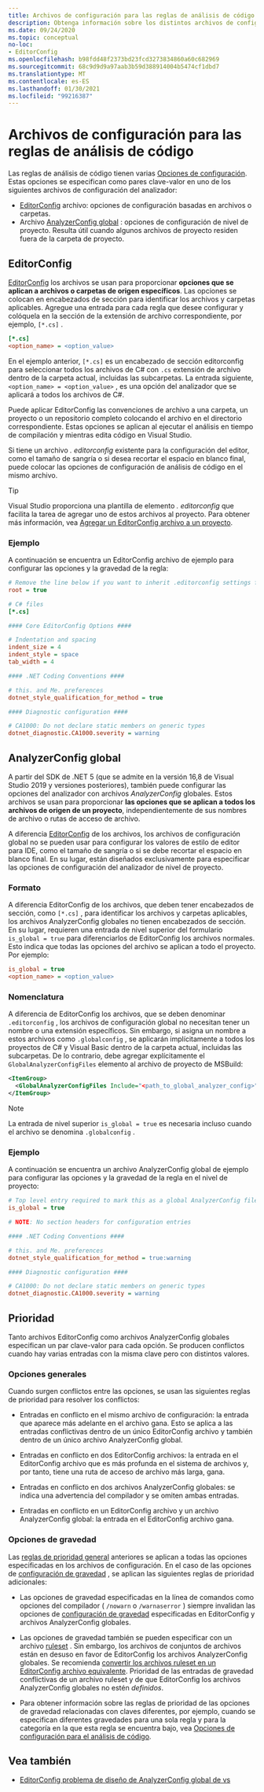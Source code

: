 ```yaml
---
title: Archivos de configuración para las reglas de análisis de código
description: Obtenga información sobre los distintos archivos de configuración para configurar reglas de análisis de código.
ms.date: 09/24/2020
ms.topic: conceptual
no-loc:
- EditorConfig
ms.openlocfilehash: b98fdd48f2373bd23fcd3273834860a60c682969
ms.sourcegitcommit: 68c9d9d9a97aab3b59d388914004b5474cf1dbd7
ms.translationtype: MT
ms.contentlocale: es-ES
ms.lasthandoff: 01/30/2021
ms.locfileid: "99216387"
---
```

# <a name="configuration-files-for-code-analysis-rules"></a>Archivos de configuración para las reglas de análisis de código

Las reglas de análisis de código tienen varias [Opciones de configuración](configuration-options.md). Estas opciones se especifican como pares clave-valor en uno de los siguientes archivos de configuración del analizador:

- [EditorConfig](#editorconfig) archivo: opciones de configuración basadas en archivos o carpetas.
- Archivo [AnalyzerConfig global](#global-analyzerconfig) : opciones de configuración de nivel de proyecto. Resulta útil cuando algunos archivos de proyecto residen fuera de la carpeta de proyecto.

## EditorConfig

[EditorConfig](/visualstudio/ide/create-portable-custom-editor-options) los archivos se usan para proporcionar **opciones que se aplican a archivos o carpetas de origen específicos**. Las opciones se colocan en encabezados de sección para identificar los archivos y carpetas aplicables. Agregue una entrada para cada regla que desee configurar y colóquela en la sección de la extensión de archivo correspondiente, por ejemplo, `[*.cs]` .

```ini
[*.cs]
<option_name> = <option_value>
```

En el ejemplo anterior, `[*.cs]` es un encabezado de sección editorconfig para seleccionar todos los archivos de C# con `.cs` extensión de archivo dentro de la carpeta actual, incluidas las subcarpetas. La entrada siguiente, `<option_name> = <option_value>` , es una opción del analizador que se aplicará a todos los archivos de C#.

Puede aplicar EditorConfig las convenciones de archivo a una carpeta, un proyecto o un repositorio completo colocando el archivo en el directorio correspondiente. Estas opciones se aplican al ejecutar el análisis en tiempo de compilación y mientras edita código en Visual Studio.

Si tiene un archivo *. editorconfig* existente para la configuración del editor, como el tamaño de sangría o si desea recortar el espacio en blanco final, puede colocar las opciones de configuración de análisis de código en el mismo archivo.

> [!TIP]
> Visual Studio proporciona una plantilla de elemento *. editorconfig* que facilita la tarea de agregar uno de estos archivos al proyecto. Para obtener más información, vea [Agregar un EditorConfig archivo a un proyecto](/visualstudio/ide/create-portable-custom-editor-options#add-an-editorconfig-file-to-a-project).

### <a name="example"></a>Ejemplo

A continuación se encuentra un EditorConfig archivo de ejemplo para configurar las opciones y la gravedad de la regla:

```ini
# Remove the line below if you want to inherit .editorconfig settings from higher directories
root = true

# C# files
[*.cs]

#### Core EditorConfig Options ####

# Indentation and spacing
indent_size = 4
indent_style = space
tab_width = 4

#### .NET Coding Conventions ####

# this. and Me. preferences
dotnet_style_qualification_for_method = true

#### Diagnostic configuration ####

# CA1000: Do not declare static members on generic types
dotnet_diagnostic.CA1000.severity = warning
```

## <a name="global-analyzerconfig"></a>AnalyzerConfig global

A partir del SDK de .NET 5 (que se admite en la versión 16,8 de Visual Studio 2019 y versiones posteriores), también puede configurar las opciones del analizador con archivos _AnalyzerConfig_ globales. Estos archivos se usan para proporcionar **las opciones que se aplican a todos los archivos de origen de un proyecto**, independientemente de sus nombres de archivo o rutas de acceso de archivo.

A diferencia [EditorConfig](#editorconfig) de los archivos, los archivos de configuración global no se pueden usar para configurar los valores de estilo de editor para IDE, como el tamaño de sangría o si se debe recortar el espacio en blanco final. En su lugar, están diseñados exclusivamente para especificar las opciones de configuración del analizador de nivel de proyecto.

### <a name="format"></a>Formato

A diferencia EditorConfig de los archivos, que deben tener encabezados de sección, como `[*.cs]` , para identificar los archivos y carpetas aplicables, los archivos AnalyzerConfig globales no tienen encabezados de sección. En su lugar, requieren una entrada de nivel superior del formulario `is_global = true` para diferenciarlos de EditorConfig los archivos normales. Esto indica que todas las opciones del archivo se aplican a todo el proyecto. Por ejemplo:

```ini
is_global = true
<option_name> = <option_value>
```

### <a name="naming"></a>Nomenclatura

A diferencia de EditorConfig los archivos, que se deben denominar `.editorconfig` , los archivos de configuración global no necesitan tener un nombre o una extensión específicos. Sin embargo, si asigna un nombre a estos archivos como `.globalconfig` , se aplicarán implícitamente a todos los proyectos de C# y Visual Basic dentro de la carpeta actual, incluidas las subcarpetas. De lo contrario, debe agregar explícitamente el `GlobalAnalyzerConfigFiles` elemento al archivo de proyecto de MSBuild:

```xml
<ItemGroup>
  <GlobalAnalyzerConfigFiles Include="<path_to_global_analyzer_config>" />
</ItemGroup>
```

> [!NOTE]
> La entrada de nivel superior `is_global = true` es necesaria incluso cuando el archivo se denomina `.globalconfig` .

### <a name="example"></a>Ejemplo

A continuación se encuentra un archivo AnalyzerConfig global de ejemplo para configurar las opciones y la gravedad de la regla en el nivel de proyecto:

```ini
# Top level entry required to mark this as a global AnalyzerConfig file
is_global = true

# NOTE: No section headers for configuration entries

#### .NET Coding Conventions ####

# this. and Me. preferences
dotnet_style_qualification_for_method = true:warning

#### Diagnostic configuration ####

# CA1000: Do not declare static members on generic types
dotnet_diagnostic.CA1000.severity = warning
```

## <a name="precedence"></a>Prioridad

Tanto archivos EditorConfig como archivos AnalyzerConfig globales especifican un par clave-valor para cada opción. Se producen conflictos cuando hay varias entradas con la misma clave pero con distintos valores.

### <a name="general-options"></a>Opciones generales

Cuando surgen conflictos entre las opciones, se usan las siguientes reglas de prioridad para resolver los conflictos:

- Entradas en conflicto en el mismo archivo de configuración: la entrada que aparece más adelante en el archivo gana. Esto se aplica a las entradas conflictivas dentro de un único EditorConfig archivo y también dentro de un único archivo AnalyzerConfig global.

- Entradas en conflicto en dos EditorConfig archivos: la entrada en el EditorConfig archivo que es más profunda en el sistema de archivos y, por tanto, tiene una ruta de acceso de archivo más larga, gana.

- Entradas en conflicto en dos archivos AnalyzerConfig globales: se indica una advertencia del compilador y se omiten ambas entradas.

- Entradas en conflicto en un EditorConfig archivo y un archivo AnalyzerConfig global: la entrada en el EditorConfig archivo gana.

### <a name="severity-options"></a>Opciones de gravedad

Las [reglas de prioridad general](#general-options) anteriores se aplican a todas las opciones especificadas en los archivos de configuración. En el caso de las opciones de [configuración de gravedad](configuration-options.md#severity-level) , se aplican las siguientes reglas de prioridad adicionales:

- Las opciones de gravedad especificadas en la línea de comandos como opciones del compilador ( `/nowarn` o `/warnaserror` ) siempre invalidan las opciones de [configuración de gravedad](configuration-options.md#severity-level) especificadas en EditorConfig y archivos AnalyzerConfig globales.

- Las opciones de gravedad también se pueden especificar con un archivo [ruleset](/visualstudio/code-quality/using-rule-sets-to-group-code-analysis-rules) . Sin embargo, los archivos de conjuntos de archivos están en desuso en favor de EditorConfig los archivos AnalyzerConfig globales. Se recomienda [convertir los archivos ruleset en un EditorConfig archivo equivalente](/visualstudio/code-quality/use-roslyn-analyzers#convert-an-existing-ruleset-file-to-editorconfig-file). Prioridad de las entradas de gravedad conflictivas de un archivo ruleset y de que EditorConfig los archivos AnalyzerConfig globales no estén _definidos_.

- Para obtener información sobre las reglas de prioridad de las opciones de gravedad relacionadas con claves diferentes, por ejemplo, cuando se especifican diferentes gravedades para una sola regla y para la categoría en la que esta regla se encuentra bajo, vea [Opciones de configuración para el análisis de código](configuration-options.md#precedence).

## <a name="see-also"></a>Vea también

- [EditorConfig problema de diseño de AnalyzerConfig global de vs](https://github.com/dotnet/roslyn/issues/47707)

